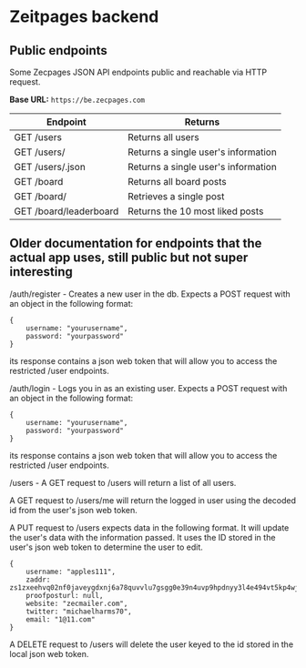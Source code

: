 # Zeitpages backend

## Public endpoints

Some Zecpages JSON API endpoints public and reachable via HTTP request.

**Base URL:** `https://be.zecpages.com`

| Endpoint      | Returns |
| ----------- | ----------- |
| GET /users      | Returns all users |
| GET /users/<id>      | Returns a single user's information |
| GET /users/<username>.json   | Returns a single user's information  | 
| GET /board      | Returns all board posts |
| GET /board/<id>      | Retrieves a single post |
| GET /board/leaderboard      | Returns the 10 most liked posts |


## Older documentation for endpoints that the actual app uses, still public but not super interesting

/auth/register - Creates a new user in the db. Expects a POST request with an object in the following format:

```
{
    username: "yourusername", 
    password: "yourpassword"
}
```

its response contains a json web token that will allow you to access the restricted /user endpoints.

/auth/login - Logs you in as an existing user. Expects a POST request with an object in the following format:

```
{
    username: "yourusername", 
    password: "yourpassword"
}
```

its response contains a json web token that will allow you to access the restricted /user endpoints.


/users - A GET request to /users will return a list of all users.

A GET request to /users/me will return the logged in user using the decoded id from the user's json web token.

A PUT request to /users expects data in the following format. It will update the user's data with the information passed. It uses the ID stored in the user's json web token to determine the user to edit.

```
{
    username: "apples111",
    zaddr: zs1zxeehvq02nf0javeygdxnj6a78quvvlu7gsgg0e39n4uvp9hpdnyy3l4e494vt5kp4wjgrm7mtr,
    proofposturl: null,
    website: "zecmailer.com",
    twitter: "michaelharms70",
    email: "1@11.com"
}
```

A DELETE request to /users will delete the user keyed to the id stored in the local json web token.
